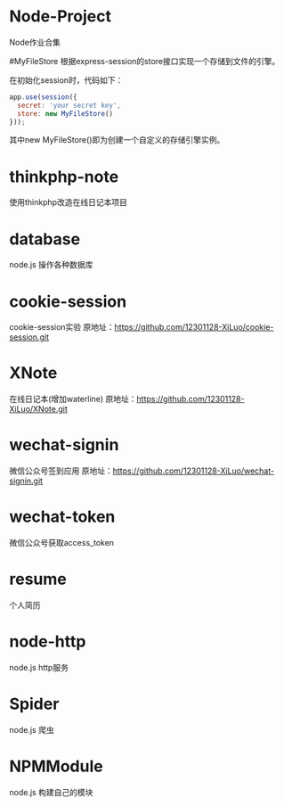 # Node-Project
Node作业合集

#MyFileStore
根据express-session的store接口实现一个存储到文件的引擎。

在初始化session时，代码如下：
``` javascript
app.use(session({
  secret: 'your secret key',
  store: new MyFileStore()
}));
```
其中new MyFileStore()即为创建一个自定义的存储引擎实例。

# thinkphp-note
使用thinkphp改造在线日记本项目

# database
node.js 操作各种数据库

# cookie-session
cookie-session实验
原地址：https://github.com/12301128-XiLuo/cookie-session.git

# XNote
在线日记本(增加waterline)
原地址：https://github.com/12301128-XiLuo/XNote.git

# wechat-signin
微信公众号签到应用
原地址：https://github.com/12301128-XiLuo/wechat-signin.git

# wechat-token
微信公众号获取access_token

# resume
个人简历

# node-http
node.js  http服务

# Spider
node.js 爬虫

# NPMModule
node.js 构建自己的模块
